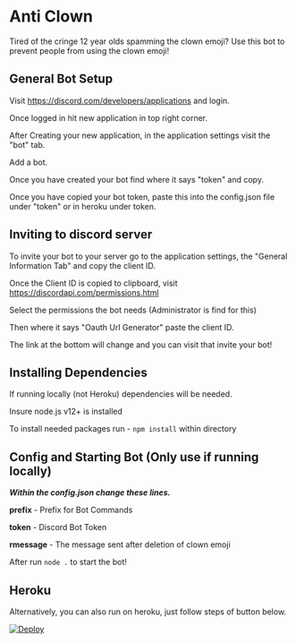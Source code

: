 # Anti Clown
Tired of the cringe 12 year olds spamming the clown emoji? Use this bot to prevent people from using the clown emoji!
## General Bot Setup
Visit https://discord.com/developers/applications and login.

Once logged in hit new application in top right corner.

After Creating your new application, in the application settings visit the "bot" tab. 

Add a bot. 

Once you have created your bot find where it says "token" and copy.

Once you have copied your bot token, paste this into the config.json file under "token" or in heroku under token. 

## Inviting to discord server
To invite your bot to your server go to the application settings, the "General Information Tab" and copy the client ID. 

Once the Client ID is copied to clipboard, visit https://discordapi.com/permissions.html

Select the permissions the bot needs (Administrator is find for this)

Then where it says "Oauth Url Generator" paste the client ID. 

The link at the bottom will change and you can visit that invite your bot!

## Installing Dependencies 
If running locally (not Heroku) dependencies will be needed.

Insure node.js v12+ is installed 

To install needed packages run - `npm install`  within directory

## Config and Starting Bot (Only use if running locally)
***Within the config.json change these lines.*** 

**prefix** - Prefix for Bot Commands

**token**  - Discord Bot Token 

**rmessage** - The message sent after deletion of clown emoji 

After run `node .` to start the bot!

## Heroku
Alternatively, you can also run on heroku, just follow steps of button below. 

<a href="https://heroku.com/deploy?template=https://github.com/Greenpilot4/anti-clown-discord/tree/heroku">
  <img src="https://www.herokucdn.com/deploy/button.svg" alt="Deploy">
</a>

